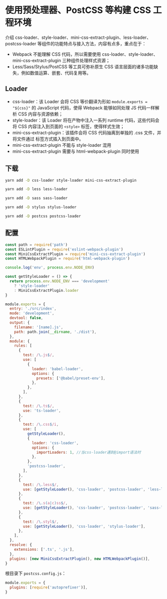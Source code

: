 # 使用预处理器、PostCSS 等构建 CSS 工程环境

介绍 css-loader、style-loader、mini-css-extract-plugin、less-loader、postcss-loader 等组件的功能特点与接入方法，内容有点多，重点在于：

- Webpack 不能理解 CSS 代码，所以需要使用 css-loader、style-loader、mini-css-extract-plugin 三种组件处理样式资源；
- Less/Sass/Stylus/PostCSS 等工具可弥补原生 CSS 语言层面的诸多功能缺失，例如数值运算、嵌套、代码复用等。

## Loader

- css-loader：该 Loader 会将 CSS 等价翻译为形如 `module.exports = "${css}"` 的 JavaScript 代码，使得 Webpack 能够如同处理 JS 代码一样解析 CSS 内容与资源依赖；
- style-loader：该 Loader 将在产物中注入一系列 runtime 代码，这些代码会将 CSS 内容注入到页面的 `<style>` 标签，使得样式生效；
- mini-css-extract-plugin：该插件会将 CSS 代码抽离到单独的 .css 文件，并将文件通过 <link> 标签方式插入到页面中。
- mini-css-extract-plugin 不能与 style-loader 混用
- mini-css-extract-plugin 需要与 html-webpack-plugin 同时使用

## 下载

```sh
yarn add -D css-loader style-loader mini-css-extract-plugin

yarn add -D less less-loader

yarn add -D sass sass-loader

yarn add -D stylus stylus-loader

yarn add -D postcss postcss-loader
```

## 配置

```js
const path = require('path')
const ESLintPlugin = require('eslint-webpack-plugin')
const MiniCssExtractPlugin = require('mini-css-extract-plugin')
const HTMLWebpackPlugin = require('html-webpack-plugin')

console.log('env', process.env.NODE_ENV)

const getStyleLoader = () => {
  return process.env.NODE_ENV === 'development'
    ? 'style-loader'
    : MiniCssExtractPlugin.loader
}

module.exports = {
  entry: './src/index',
  mode: 'development',
  devtool: false,
  output: {
    filename: '[name].js',
    path: path.join(__dirname, './dist'),
  },
  module: {
    rules: [
      {
        test: /\.js$/,
        use: [
          {
            loader: 'babel-loader',
            options: {
              presets: ['@babel/preset-env'],
            },
          },
        ],
      },
      {
        test: /\.ts$/,
        use: 'ts-loader',
      },
      {
        test: /\.css$/i,
        use: [
          getStyleLoader(),
          {
            loader: 'css-loader',
            options: {
              importLoaders: 1, //当css-loader遇到@import语法时
            },
          },
          'postcss-loader',
        ],
      },
      {
        test: /\.less$/,
        use: [getStyleLoader(), 'css-loader', 'postcss-loader', 'less-loader'],
      },
      {
        test: /\.s(a|c)ss$/,
        use: [getStyleLoader(), 'css-loader', 'postcss-loader', 'sass-loader'],
      },
      {
        test: /\.styl$/,
        use: [getStyleLoader(), 'css-loader', 'stylus-loader'],
      },
    ],
  },
  resolve: {
    extensions: ['.ts', '.js'],
  },
  plugins: [new MiniCssExtractPlugin(), new HTMLWebpackPlugin()],
}
```

根目录下 `postcss.config.js`：

```js
module.exports = {
  plugins: [require('autoprefixer')],
}
```
